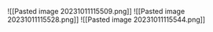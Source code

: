 ![[Pasted image 20231011115509.png]]
![[Pasted image 20231011115528.png]]
![[Pasted image 20231011115544.png]]
